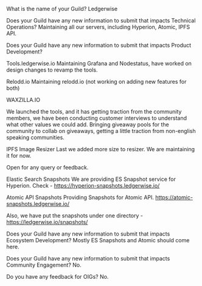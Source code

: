 What is the name of your Guild?
Ledgerwise

Does your Guild have any new information to submit that impacts Technical Operations?
Maintaining all our servers, including Hyperion, Atomic, IPFS API. 

Does your Guild have any new information to submit that impacts Product Development?

Tools.ledgerwise.io
Maintaining Grafana and Nodestatus, have worked on design changes to revamp the tools. 

Relodd.io
Maintaining relodd.io (not working on adding new features for both)

WAXZILLA.IO

We launched the tools, and it has getting traction from the community members, we have been conducting customer interviews to understand what other values we could add. 
Bringing giveaway pools for the community to collab on giveaways, getting a little traction from non-english speaking communities. 

IPFS Image Resizer
Last we added more size to resizer. We are maintaining it for now.

Open for any query or feedback.

Elastic Search Snapshots
We are providing ES Snapshot service for Hyperion. Check - https://hyperion-snapshots.ledgerwise.io/

Atomic API Snapshots
Providing Snapshots for Atomic API. https://atomic-snapshots.ledgerwise.io/

Also, we have put the snapshots under one directory - https://ledgerwise.io/snapshots/

Does your Guild have any new information to submit that impacts Ecosystem Development?
Mostly ES Snapshots and Atomic should come here.

Does your Guild have any new information to submit that impacts Community Engagement?
No.

Do you have any feedback for OIGs? 
No. 
